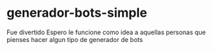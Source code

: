 # generador-bots-simple
Fue divertido
Espero le funcione como idea a aquellas personas que pienses hacer algun tipo de generador de bots
